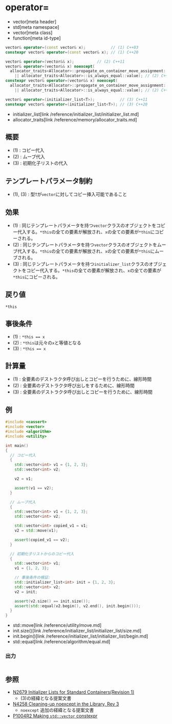 # operator=
* vector[meta header]
* std[meta namespace]
* vector[meta class]
* function[meta id-type]

```cpp
vector& operator=(const vector& x);           // (1) C++03
constexpr vector& operator=(const vector& x); // (1) C++20

vector& operator=(vector&& x);          // (2) C++11
vector& operator=(vector&& x) noexcept(
  allocator_traits<Allocator>::propagate_on_container_move_assignment::value
    || allocator_traits<Allocator>::is_always_equal::value); // (2) C++17
constexpr vector& operator=(vector&& x) noexcept(
  allocator_traits<Allocator>::propagate_on_container_move_assignment::value
    || allocator_traits<Allocator>::is_always_equal::value); // (2) C++20

vector& operator=(initializer_list<T>);           // (3) C++11
constexpr vector& operator=(initializer_list<T>); // (3) C++20
```
* initializer_list[link /reference/initializer_list/initializer_list.md]
* allocator_traits[link /reference/memory/allocator_traits.md]

## 概要
- (1) : コピー代入
- (2) : ムーブ代入
- (3) : 初期化子リストの代入


## テンプレートパラメータ制約
- (1), (3) : 型`T`が`vector`に対してコピー挿入可能であること


## 効果
- (1) : 同じテンプレートパラメータを持つ`vector`クラスのオブジェクトをコピー代入する。`*this`の全ての要素が解放され、`x`の全ての要素が`*this`にコピーされる。
- (2) : 同じテンプレートパラメータを持つ`vector`クラスのオブジェクトをムーブ代入する。`*this`の全ての要素が解放され、`x`の全ての要素が`*this`にムーブされる。
- (3) : 同じテンプレートパラメータを持つ`initializer_list`クラスのオブジェクトをコピー代入する。`*this`の全ての要素が解放され、`x`の全ての要素が`*this`にコピーされる。


## 戻り値
`*this`


## 事後条件
- (1) : `*this == x`
- (2) : `*this`は元々の`x`と等値となる
- (3) : `*this == x`


## 計算量
- (1) : 全要素のデストラクタ呼び出しとコピーを行うために、線形時間
- (2) : 全要素のデストラクタ呼び出しをするために、線形時間
- (3) : 全要素のデストラクタ呼び出しとコピーを行うために、線形時間


## 例
```cpp example
#include <cassert>
#include <vector>
#include <algorithm>
#include <utility>

int main()
{
  // コピー代入
  {
    std::vector<int> v1 = {1, 2, 3};
    std::vector<int> v2;

    v2 = v1;

    assert(v1 == v2);
  }

  // ムーブ代入
  {
    std::vector<int> v1 = {1, 2, 3};
    std::vector<int> v2;

    std::vector<int> copied_v1 = v1;
    v2 = std::move(v1);

    assert(copied_v1 == v2);
  }

  // 初期化子リストからのコピー代入
  {
    std::vector<int> v1;
    v1 = {1, 2, 3};

    // 事後条件の検証:
    std::initializer_list<int> init = {1, 2, 3};
    std::vector<int> v2;
    v2 = init;

    assert(v2.size() == init.size());
    assert(std::equal(v2.begin(), v2.end(), init.begin()));
  }
}
```
* std::move[link /reference/utility/move.md]
* init.size()[link /reference/initializer_list/initializer_list/size.md]
* init.begin()[link /reference/initializer_list/initializer_list/begin.md]
* std::equal[link /reference/algorithm/equal.md]

### 出力
```
```


## 参照
- [N2679 Initializer Lists for Standard Containers(Revision 1)](http://www.open-std.org/jtc1/sc22/wg21/docs/papers/2008/n2679.pdf)
    - (3)の経緯となる提案文書
- [N4258 Cleaning-up noexcept in the Library, Rev 3](http://www.open-std.org/jtc1/sc22/wg21/docs/papers/2014/n4258.pdf)
    - `noexcept` 追加の経緯となる提案文書
- [P1004R2 Making `std::vector` constexpr](https://www.open-std.org/jtc1/sc22/wg21/docs/papers/2019/p1004r2.pdf)
